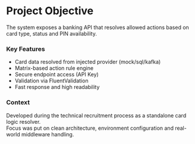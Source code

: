 # Project Objective

The system exposes a banking API that resolves allowed actions based on card type, status and PIN availability.

### Key Features

- Card data resolved from injected provider (mock/sql/kafka)
- Matrix-based action rule engine
- Secure endpoint access (API Key)
- Validation via FluentValidation
- Fast response and high readability

### Context

Developed during the technical recruitment process as a standalone card logic resolver.  
Focus was put on clean architecture, environment configuration and real-world middleware handling.
